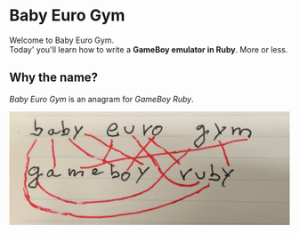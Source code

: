 # Baby Euro Gym

Welcome to Baby Euro Gym.  
Today' you'll learn how to write a **GameBoy emulator in Ruby**. More or less.

## Why the name?
*Baby Euro Gym* is an anagram for *GameBoy Ruby*.

![The anagram](./logo.jpg)

